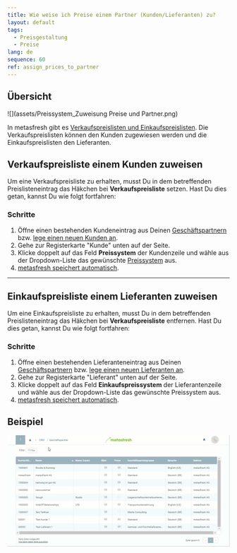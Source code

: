 ```yaml
---
title: Wie weise ich Preise einem Partner (Kunden/Lieferanten) zu?
layout: default
tags:
  - Preisgestaltung
  - Preise
lang: de
sequence: 60
ref: assign_prices_to_partner
---
```


## Übersicht
![](assets/Preissystem_Zuweisung Preise und Partner.png)

In metasfresh gibt es [Verkaufspreislisten und Einkaufspreislisten](Preisliste_anlegen). Die Verkaufspreislisten können den Kunden zugewiesen werden und die Einkaufspreislisten den Lieferanten.

## Verkaufspreisliste einem Kunden zuweisen

Um eine Verkaufspreisliste zu erhalten, musst Du in dem betreffenden Preislisteneintrag das Häkchen bei **Verkaufspreisliste** setzen. Hast Du dies getan, kannst Du wie folgt fortfahren:

### Schritte
1. Öffne einen bestehenden Kundeneintrag aus Deinen [Geschäftspartnern](Menu) bzw. [lege einen neuen Kunden an](Neuer_Geschaeftspartner_Kunde).
1. Gehe zur Registerkarte "Kunde" unten auf der Seite.
1. Klicke doppelt auf das Feld **Preissystem** der Kundenzeile und wähle aus der Dropdown-Liste das gewünschte [Preissystem](Preissystem_anlegen) aus.
1. [metasfresh speichert automatisch](Speicheranzeige).

---

## Einkaufspreisliste einem Lieferanten zuweisen

Um eine Einkaufspreisliste zu erhalten, musst Du in dem betreffenden Preislisteneintrag das Häkchen bei **Verkaufspreisliste** entfernen. Hast Du dies getan, kannst Du wie folgt fortfahren:

### Schritte
1. Öffne einen bestehenden Lieferanteneintrag aus Deinen [Geschäftspartnern](Menu) bzw. [lege einen neuen Lieferanten an](Neuer_Geschaeftspartner_Lieferant).
1. Gehe zur Registerkarte "Lieferant" unten auf der Seite.
1. Klicke doppelt auf das Feld **Einkaufspreissystem** der Lieferantenzeile und wähle aus der Dropdown-Liste das gewünschte Preissystem aus.
1. [metasfresh speichert automatisch](Speicheranzeige).

## Beispiel
![](assets/Zuweisung_Preise_Partner.gif)
